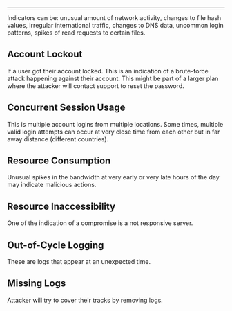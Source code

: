 
---

Indicators can be: unusual amount of network activity, changes to file hash values, Irregular international traffic, changes to DNS data, uncommon login patterns, spikes of read requests to certain files. 

## Account Lockout

If a user got their account locked. This is an indication of a brute-force attack happening against their account. This might be part of a larger plan where the attacker will contact support to reset the password. 

## Concurrent Session Usage

This is multiple account logins from multiple locations. Some times, multiple valid login  attempts can occur at very close time from each other but in far away distance (different countries).

## Resource Consumption

Unusual spikes in the bandwidth at very early or very late hours of the day may indicate malicious actions. 

## Resource Inaccessibility

One of the indication of a compromise is a not responsive server. 

## Out-of-Cycle Logging

These are logs that appear at an unexpected time.


## Missing Logs

Attacker will try to cover their tracks by removing logs.






